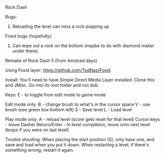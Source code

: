 Rock Dash

Bugs:
1. Reloading the level can miss a rock popping up

Fixed bugs (hopefully):
1. Can wipe out a rock on the bottom (maybe to do with diamond maker under there)

Remake of Rock Dash 5 (from Amstrad days)

Using Foxid layer: https://github.com/TodNaz/Foxid

Install:
You'll need to have Simple Direct Media Layer installed. Clone this and JMisc. Go into its root folder and run dub.

Keys:
E - to toggle from edit mode to game mode

Edit mode only:
B - change brush to what's in the cursor space
V - use brush (see green box bottom left)
S - Save level
L - Load level

Play mode only:
A - reload level (score gets reset for that level)
Cursor keys - move Dasher
Return/Enter - In level completion, move onto next level (loops if you were on last level)

Trouble shooting:
When placing the start position (S), only have one, and save and load when you put it down.
When restarting a level, if there's something wrong, restart it again.
